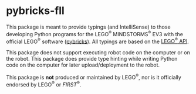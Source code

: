 # pybricks-fll

This package is meant to provide typings (and IntelliSense) to those developing Python programs for the LEGO<sup>&reg;</sup> MINDSTORMS<sup>&reg;</sup> EV3 with the official LEGO<sup>&reg;</sup> software ([pybricks](https://education.lego.com/en-us/support/mindstorms-ev3/python-for-ev3)). All typings are based on the [LEGO<sup>&reg;</sup> API](https://le-www-live-s.legocdn.com/sc/media/files/ev3-micropython/ev3micropythonv100-71d3f28c59a1e766e92a59ff8500818e.pdf).

This package does not support executing robot code on the computer or on the robot. This package does provide type hinting while writing Python code on the computer for later upload/deployment to the robot. 

This package is **not** produced or maintained by LEGO<sup>&reg;</sup>, nor is it officially endorsed by LEGO<sup>&reg;</sup> or *FIRST*<sup>&reg;</sup>.
